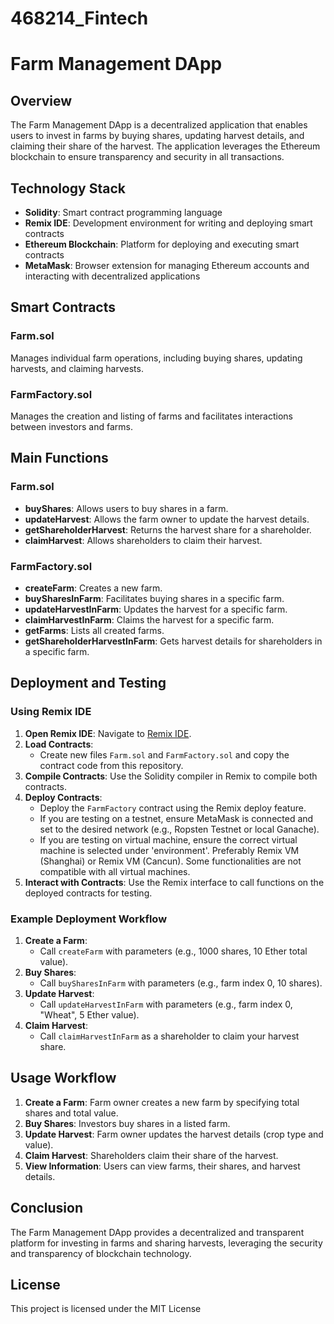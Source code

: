 # 468214_Fintech
# Farm Management DApp

## Overview
The Farm Management DApp is a decentralized application that enables users to invest in farms by buying shares, updating harvest details, and claiming their share of the harvest. The application leverages the Ethereum blockchain to ensure transparency and security in all transactions.

## Technology Stack
- **Solidity**: Smart contract programming language
- **Remix IDE**: Development environment for writing and deploying smart contracts
- **Ethereum Blockchain**: Platform for deploying and executing smart contracts
- **MetaMask**: Browser extension for managing Ethereum accounts and interacting with decentralized applications

## Smart Contracts
### Farm.sol
Manages individual farm operations, including buying shares, updating harvests, and claiming harvests.

### FarmFactory.sol
Manages the creation and listing of farms and facilitates interactions between investors and farms.

## Main Functions
### Farm.sol
- **buyShares**: Allows users to buy shares in a farm.
- **updateHarvest**: Allows the farm owner to update the harvest details.
- **getShareholderHarvest**: Returns the harvest share for a shareholder.
- **claimHarvest**: Allows shareholders to claim their harvest.

### FarmFactory.sol
- **createFarm**: Creates a new farm.
- **buySharesInFarm**: Facilitates buying shares in a specific farm.
- **updateHarvestInFarm**: Updates the harvest for a specific farm.
- **claimHarvestInFarm**: Claims the harvest for a specific farm.
- **getFarms**: Lists all created farms.
- **getShareholderHarvestInFarm**: Gets harvest details for shareholders in a specific farm.

## Deployment and Testing
### Using Remix IDE
1. **Open Remix IDE**: Navigate to [Remix IDE](https://remix.ethereum.org/).
2. **Load Contracts**:
   - Create new files `Farm.sol` and `FarmFactory.sol` and copy the contract code from this repository.
3. **Compile Contracts**: Use the Solidity compiler in Remix to compile both contracts.
4. **Deploy Contracts**: 
   - Deploy the `FarmFactory` contract using the Remix deploy feature.
   - If you are testing on a testnet, ensure MetaMask is connected and set to the desired network (e.g., Ropsten Testnet or local Ganache).
   - If you are testing on virtual machine, ensure the correct virtual machine is selected under 'environment'. Preferably Remix VM (Shanghai) or Remix VM (Cancun). Some functionalities are not compatible with all virtual machines.
5. **Interact with Contracts**: Use the Remix interface to call functions on the deployed contracts for testing.

### Example Deployment Workflow
1. **Create a Farm**: 
   - Call `createFarm` with parameters (e.g., 1000 shares, 10 Ether total value).
2. **Buy Shares**: 
   - Call `buySharesInFarm` with parameters (e.g., farm index 0, 10 shares).
3. **Update Harvest**: 
   - Call `updateHarvestInFarm` with parameters (e.g., farm index 0, "Wheat", 5 Ether value).
4. **Claim Harvest**: 
   - Call `claimHarvestInFarm` as a shareholder to claim your harvest share.

## Usage Workflow
1. **Create a Farm**: Farm owner creates a new farm by specifying total shares and total value.
2. **Buy Shares**: Investors buy shares in a listed farm.
3. **Update Harvest**: Farm owner updates the harvest details (crop type and value).
4. **Claim Harvest**: Shareholders claim their share of the harvest.
5. **View Information**: Users can view farms, their shares, and harvest details.

## Conclusion
The Farm Management DApp provides a decentralized and transparent platform for investing in farms and sharing harvests, leveraging the security and transparency of blockchain technology.

## License
This project is licensed under the MIT License
